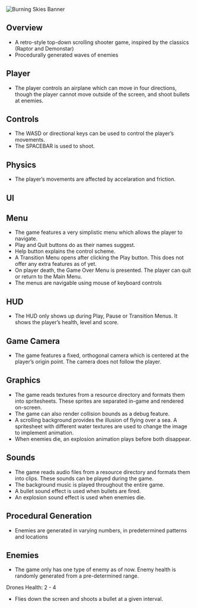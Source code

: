 ![Burning Skies Banner](https://user-images.githubusercontent.com/26829338/225977134-5e694a01-c665-44cc-a73a-80b780bd8ea1.png)

Overview
 -
 - A retro-style top-down scrolling shooter game, inspired by the classics (Raptor and Demonstar)
 - Procedurally generated waves of enemies

Player
-
- The player controls an airplane which can move in four directions, though the player cannot move outside of the screen, and shoot bullets at enemies. 

Controls
-
- The WASD or directional keys can be used to control the player’s movements. 
- The SPACEBAR is used to shoot.

Physics
-
- The player’s movements are affected by accelaration and friction.

UI
-

Menu
-
- The game features a very simplistic menu which allows the player to navigate.
- Play and Quit buttons do as their names suggest.
- Help button explains the control scheme.
- A Transition Menu opens after clicking the Play button. This does not offer any extra features as of yet.
- On player death, the Game Over Menu is presented. The player can quit or return to the Main Menu.
- The menus are navigable using mouse of keyboard controls

HUD
- 
- The HUD only shows up during Play, Pause or Transition Menus. It shows the player’s health, level and score.

Game Camera
- 
- The game features a fixed, orthogonal camera which is centered at the player’s origin point. The camera does not follow the player.

Graphics
- 
- The game reads textures from a resource directory and formats them into spritesheets. These sprites are separated in-game and rendered on-screen.
- The game can also render collision bounds as a debug feature.
- A scrolling background provides the illusion of flying over a sea. A spritesheet with different water textures are used to change the image to implement animation.
- When enemies die, an explosion animation plays before both disappear.

Sounds
-
- The game reads audio files from a resource directory and formats them into clips. These sounds can be played during the game.
- The background music is played throughout the entire game.
- A bullet sound effect is used when bullets are fired.
- An explosion sound effect is used when enemies die.

Procedural Generation
-
- Enemies are generated in varying numbers, in predetermined patterns and locations

Enemies
- 
- The game only has one type of enemy as of now. Enemy health is randomly generated from a pre-determined range.

Drones
Health: 2 - 4
- Flies down the screen and shoots a bullet at a given interval.
